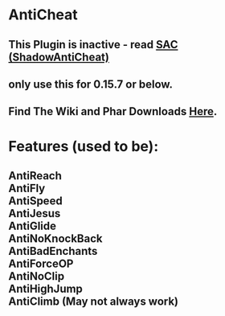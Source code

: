 # AntiCheat

## This Plugin is inactive - read [SAC (ShadowAntiCheat)](https://github.com/DarkWav/SAC)

## only use this for 0.15.7 or below.
## Find The Wiki and Phar Downloads [Here](https://github.com/DarkWav/AntiCheat/wiki).

# Features (used to be):<br>
## AntiReach<br>AntiFly<br>AntiSpeed<br>AntiJesus<br>AntiGlide<br>AntiNoKnockBack<br>AntiBadEnchants<br>AntiForceOP<br>AntiNoClip<br>AntiHighJump<br>AntiClimb (May not always work)<br>
